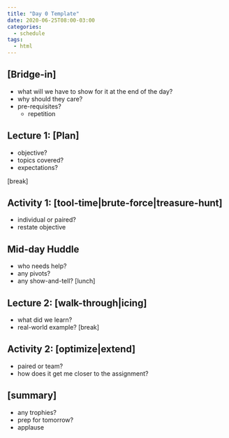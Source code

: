 ```yaml
---
title: "Day 0 Template"
date: 2020-06-25T08:00-03:00
categories:
  - schedule
tags:
  - html
---
```

## [Bridge-in]
- what will we have to show for it at the end of the day?
- why should they care?
- pre-requisites? 
  - repetition

## Lecture 1: [Plan]
- objective?
- topics covered?
- expectations?

[break]
## Activity 1: [tool-time|brute-force|treasure-hunt]
- individual or paired?
- restate objective

## Mid-day Huddle
- who needs help?
- any pivots?
- any show-and-tell?
[lunch]

## Lecture 2: [walk-through|icing]
- what did we learn?
- real-world example?
[break]

## Activity 2: [optimize|extend]
- paired or team?
- how does it get me closer to the assignment?

## [summary]
- any trophies?
- prep for tomorrow?
- applause